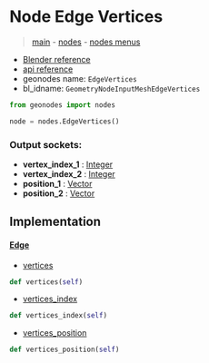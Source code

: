 # Node Edge Vertices

> [main](../structure.md) - [nodes](nodes.md) - [nodes menus](nodes_menus.md)

- [Blender reference](https://docs.blender.org/manual/en/latest/modeling/geometry_nodes/mesh/edge_vertices.html)
- [api reference](https://docs.blender.org/api/current/bpy.types.GeometryNodeInputMeshEdgeVertices.html)
- geonodes name: `EdgeVertices`
- bl_idname: `GeometryNodeInputMeshEdgeVertices`

```python
from geonodes import nodes

node = nodes.EdgeVertices()
```

### Output sockets:

- **vertex_index_1** : [Integer](Integer.md)
- **vertex_index_2** : [Integer](Integer.md)
- **position_1** : [Vector](Vector.md)
- **position_2** : [Vector](Vector.md)

## Implementation

#### [Edge](Edge.md)

 - [vertices](Edge.md#vertices-property)
  ```python
  def vertices(self)
  ```

 - [vertices_index](Edge.md#vertices_index-property)
  ```python
  def vertices_index(self)
  ```

 - [vertices_position](Edge.md#vertices_position-property)
  ```python
  def vertices_position(self)
  ```


